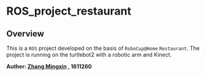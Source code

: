 # ROS_project_restaurant
## Overview
This is a `ROS` project developed on the basis of `RoboCup@Home` `Restaurant`. The project is running on the turtlebot2 with a robotic arm and Kinect. 

__Auther: [Zhang Mingxin](https://github.com/nkMengXin)  , 1611260__
